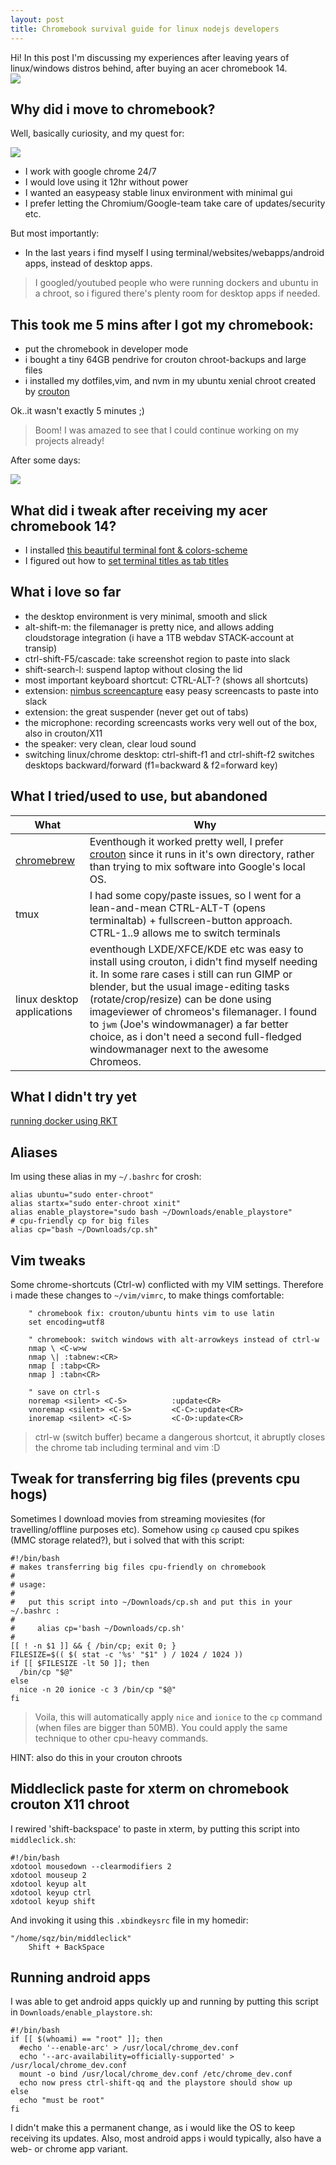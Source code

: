 ```yaml
---
layout: post
title: Chromebook survival guide for linux nodejs developers 
---
```


<div class="message">
  Hi! In this post I'm discussing my experiences after leaving years of linux/windows distros behind, after buying an acer chromebook 14.
</div>

<img src="/public/img/chromebook.jpg"/>

## Why did i move to chromebook?

Well, basically curiosity, and my quest for:

<img src="/public/img/simplicity.jpg">

* I work with google chrome 24/7 
* I would love using it 12hr without power 
* I wanted an easypeasy stable linux environment with minimal gui
* I prefer letting the Chromium/Google-team take care of updates/security etc.

But most importantly:

* In the last years i find myself I using terminal/websites/webapps/android apps, instead of desktop apps.

> I googled/youtubed people who were running dockers and ubuntu in a chroot, so i figured there's plenty room for desktop apps if needed.

## This took me 5 mins after I got my chromebook:

* put the chromebook in developer mode
* i bought a tiny 64GB pendrive for crouton chroot-backups and large files 
* i installed my dotfiles,vim, and nvm in my ubuntu xenial chroot created by [crouton](https://github.com/dnschneid/crouton)

Ok..it wasn't exactly 5 minutes ;)

> Boom! I was amazed to see that I could continue working on my projects already! 

After some days:

![](/public/img/chromebookshot.png)

## What did i tweak after receiving my acer chromebook 14?

* I installed [this beautiful terminal font & colors-scheme](https://gist.github.com/coderofsalvation/72c0b0b7d3288ab3748cf96629d08e81)
* I figured out how to [set terminal titles as tab titles](https://gist.github.com/coderofsalvation/8eef0f99a5a85e00f2c2da5b9e09292d)

## What i love so far

* the desktop environment is very minimal, smooth and slick
* alt-shift-m: the filemanager is pretty nice, and allows adding cloudstorage integration (i have a 1TB webdav STACK-account at transip)
* ctrl-shift-F5/cascade: take screenshot region to paste into slack
* shift-search-l: suspend laptop without closing the lid
* most important keyboard shortcut: CTRL-ALT-? (shows all shortcuts)
* extension: [nimbus screencapture](https://chrome.google.com/webstore/detail/nimbus-screenshot-screen/bpconcjcammlapcogcnnelfmaeghhagj?utm_source=chrome-app-launcher-search) easy peasy screencasts to paste into slack
* extension: the great suspender (never get out of tabs)
* the microphone: recording screencasts works very well out of the box, also in crouton/X11
* the speaker: very clean, clear loud sound
* switching linux/chrome desktop: ctrl-shift-f1 and ctrl-shift-f2 switches desktops backward/forward (f1=backward & f2=forward key)

## What I tried/used to use, but abandoned

| What | Why |
|-|-|
| [chromebrew](https://github.com/skycocker/chromebrew) | Eventhough it worked pretty well, I prefer [crouton](https://github.com/dnschneid/crouton) since it runs in it's own directory, rather than trying to mix software into Google's local OS.|
|tmux | I had some copy/paste issues, so I went for a lean-and-mean CTRL-ALT-T (opens terminaltab) + fullscreen-button approach. CTRL-1..9 allows me to switch terminals |
|linux desktop applications | eventhough LXDE/XFCE/KDE etc was easy to install using crouton, i didn't find myself needing it. In some rare cases i still can run GIMP or blender, but the usual image-editing tasks (rotate/crop/resize) can be done using imageviewer of chromeos's filemanager. I found to `jwm` (Joe's windowmanager) a far better choice, as i don't need a second full-fledged windowmanager next to the awesome Chromeos.

## What I didn't try yet

[running docker using RKT](http://blog.vantol.org/running-docker-containers-on-a-chromebook-with-rkt/)

## Aliases 

Im using these alias in my `~/.bashrc` for crosh:

    alias ubuntu="sudo enter-chroot"
    alias startx="sudo enter-chroot xinit"
    alias enable_playstore="sudo bash ~/Downloads/enable_playstore"
    # cpu-friendly cp for big files
    alias cp="bash ~/Downloads/cp.sh"

## Vim tweaks 

Some chrome-shortcuts (Ctrl-w) conflicted with my VIM settings.
Therefore i made these changes to `~/vim/vimrc`, to make things comfortable:

		" chromebook fix: crouton/ubuntu hints vim to use latin
		set encoding=utf8

		" chromebook: switch windows with alt-arrowkeys instead of ctrl-w
		nmap \ <C-w>w
		nmap \| :tabnew:<CR> 
		nmap [ :tabp<CR>
		nmap ] :tabn<CR>

		" save on ctrl-s
		noremap <silent> <C-S>          :update<CR>
		vnoremap <silent> <C-S>         <C-C>:update<CR>
		inoremap <silent> <C-S>         <C-O>:update<CR>

> ctrl-w (switch buffer) became a dangerous shortcut, it abruptly closes the chrome tab including terminal and vim :D

## Tweak for transferring big files (prevents cpu hogs)

Sometimes I download movies from streaming moviesites (for travelling/offline purposes etc).
Somehow using `cp` caused cpu spikes (MMC storage related?), but i solved that with this script:

    #!/bin/bash
    # makes transferring big files cpu-friendly on chromebook
    #
    # usage:
    #
    #   put this script into ~/Downloads/cp.sh and put this in your ~/.bashrc :
    #
    #     alias cp='bash ~/Downloads/cp.sh'
    #
    [[ ! -n $1 ]] && { /bin/cp; exit 0; } 
    FILESIZE=$(( $( stat -c '%s' "$1" ) / 1024 / 1024 ))
    if [[ $FILESIZE -lt 50 ]]; then 
      /bin/cp "$@"
    else
      nice -n 20 ionice -c 3 /bin/cp "$@"
    fi

> Voila, this will automatically apply `nice` and `ionice` to the `cp` command (when files are bigger than 50MB). You could apply the same technique to other cpu-heavy commands.

HINT: also do this in your crouton chroots

## Middleclick paste for xterm on chromebook crouton X11 chroot

I rewired 'shift-backspace' to paste in xterm, by putting this script into `middleclick.sh`:

    #!/bin/bash
    xdotool mousedown --clearmodifiers 2
    xdotool mouseup 2
    xdotool keyup alt
    xdotool keyup ctrl
    xdotool keyup shift

And invoking it using this `.xbindkeysrc` file in my homedir:

    "/home/sqz/bin/middleclick"
        Shift + BackSpace 

## Running android apps

I was able to get android apps quickly up and running by putting this script in `Downloads/enable_playstore.sh`:

    #!/bin/bash
    if [[ $(whoami) == "root" ]]; then 
      #echo '--enable-arc' > /usr/local/chrome_dev.conf
      echo '--arc-availability=officially-supported' > /usr/local/chrome_dev.conf
      mount -o bind /usr/local/chrome_dev.conf /etc/chrome_dev.conf
      echo now press ctrl-shift-qq and the playstore should show up
    else 
      echo "must be root"
    fi

I didn't make this a permanent change, as i would like the OS to keep receiving its updates.
Also, most android apps i would typically, also have a web- or chrome app variant.
